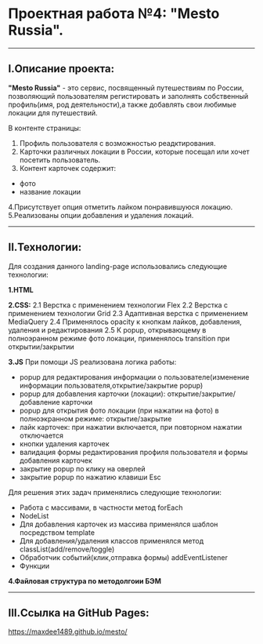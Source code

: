 # Проектная работа №4: "Mesto Russia".
___

## I.Описание проекта:
__"Mesto Russia"__ - это сервис, посвященный путешествиям по России, позволяющий пользователям регистировать и заполнять собственный профиль(имя, род деятельности),а также добавлять свои любимые локации для путешествий. 

В контенте страницы:
  1. Профиль пользователя с возможностью реадктирования.
  2. Карточки различных локации в России, которые посещал или хочет посетить пользователь. 
  3. Контент карточек содержит:
  + фото
  + название локации
  
  4.Присутствует опция отметить лайком понравившуюся локацию.
  5.Реализованы опции добавления и удаления локаций.

  

  ___
  ## II.Технологии:
  Для создания данного landing-page использовались следующие технологии:
  
  __1.HTML__

  __2.CSS:__
  2.1 Верстка с применением технологии Flex
  2.2 Верстка с применением технологии Grid
  2.3 Адаптивная верстка с применением MediaQuery
  2.4 Применялось opacity к кнопкам лайков, добавления, удаления и редактирования
  2.5 К popup, открывающему в полноэранном режиме  фото локации, применялось transition при открытии/закрытии       
  
  __3.JS__
  При помощи JS реализована логика работы:
   + popup для редактирования информации о пользователе(изменение информации пользователя,открытие/закрытие popup)
   + popup для добавления карточки (локации): открытие/закрытие/ добавление карточки
   + popup для открытия фото локации (при нажатии на фото) в полноэкранном режиме: открытие/закрытие
   + лайк карточек: при нажатии включается, при повторном нажатии отключается
   + кнопки удаления карточек
   + валидация формы редактирования профиля пользователя и формы добавления карточек
   + закрытие popup по клику на оверлей
   + закрытие popup по нажатию клавиши Esc
  
  Для решения этих задач применялись следующие технологии:
  + Работа с массивами, в частности метод forEach
  + NodeList
  + Для добавления карточек из массива применялся шаблон посредством template
  + Для добавления/удаления классов применялся метод classList(add/remove/toggle)
  + Обработчик событий(клик,отправка формы) addEventListener
  + Функции  

  
  __4.Файловая структура по методолгоии БЭМ__

___  
## III.Ссылка на GitHub Pages:
https://maxdee1489.github.io/mesto/



 
